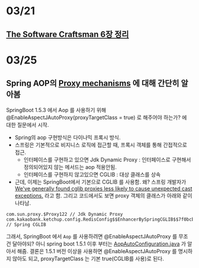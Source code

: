 # 03/21
## [The Software Craftsman 6장 정리](https://github.com/eceris/study/blob/master/the-software-craftsman/the-software-craftsman.md#6-동작하는-소프트웨어)

# 03/25
## Spring AOP의 [Proxy mechanisms](https://docs.spring.io/spring/docs/5.0.0.RELEASE/spring-framework-reference/core.html#aop-proxying) 에 대해 간단히 알아봄

SpringBoot 1.5.3 에서 Aop 를 사용하기 위해 @EnableAspectJAutoProxy(proxyTargetClass = true) 로 해주어야 하는가? 에 대한 질문에서 시작.

- Spring의 aop 구현방식은 다이나믹 프록시 방식.
- 스프링은 기본적으로 비지니스 로직에 접근할 때, 프록시 객체를 통해 간접적으로 접근.
	- 인터페이스를 구현하고 있으면 Jdk Dynamic Proxy : 인터페이스로 구현해서 정의되어있지 않는 메서드는 aop 적용안됨.
	- 인터페이스를 구현하지 않고있으면 CGLIB : 대상 클래스를 상속
- 근데, 이제는 SpringBoot에서 기본으로 CGLIB 를 사용함. 왜? 스프링 개발자가 [We've generally found cglib proxies less likely to cause unexpected cast exceptions.](https://github.com/spring-projects/spring-boot/issues/8434#issuecomment-283120308) 라고 함. 그리고 코드에서도 보면 proxy 객체의 클래스가 아래와 같이 나타남.

```
com.sun.proxy.$Proxy122 // Jdk Dynamic Proxy
com.kakaobank.ketchup.config.RedisConfig$$EnhancerBySpringCGLIB$$7f0bcba3 // Spring CGLIB
```

그래서, SpringBoot 에서 `Aop` 를 사용하려면 @EnableAspectJAutoProxy 를 무조건 달아야되?
아니 spring boot 1.5.1 이후 부터는 [AopAutoConfiguration.java](https://github.com/spring-projects/spring-boot/blob/master/spring-boot-project/spring-boot-autoconfigure/src/main/java/org/springframework/boot/autoconfigure/aop/AopAutoConfiguration.java) 가 알아서 해줌. 
결론은 1.5.1 버전 이상을 사용하면 @EnableAspectJAutoProxy 를 명시하지 않아도 되고, proxyTargetClass 는 기본 true(CGLIB를 사용)로 된다.